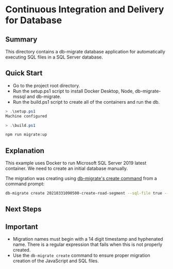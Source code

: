 # Continuous Integration and Delivery for Database

## Summary

This directory contains a db-migrate database application for automatically executing SQL files in a SQL Server database.

## Quick Start

- Go to the project root directory.
- Run the setup.ps1 script to install Docker Desktop, Node, db-migrate-mssql and db-migrate. 
- Run the build.ps1 script to create all of the containers and run the db.

```powershell
> .\setup.ps1
Machine configured

> .\build.ps1

```

```bash
npm run migrate:up
```

## Explanation

This example uses Docker to run Microsoft SQL Server 2019 latest container. We need to create an initial database manually.

The migration was creating using [db-migrate's create command](https://db-migrate.readthedocs.io/en/latest/Getting%20Started/commands/#create) from a command prompt:

```bash
db-migrate create 20210331090500-create-road-segment --sql-file true --config .\migrate-database.js
```

## Next Steps

## Important

- Migration names must begin with a 14 digit timestamp and hyphenated name. There is a regular expression that fails when this is not properly created. 
- Use the `db-migrate create` command to ensure proper migration creation of the JavaScript and SQL files.
